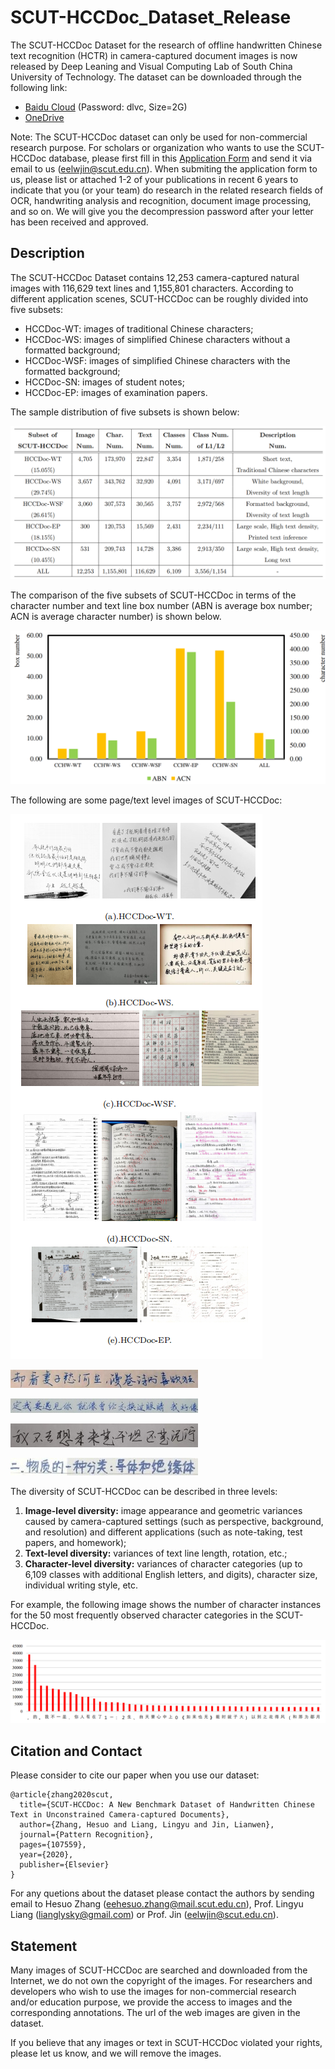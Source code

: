 # SCUT-HCCDoc_Dataset_Release

The SCUT-HCCDoc Dataset for the research of offline handwritten Chinese text recognition (HCTR) in 
camera-captured document images is now released by Deep Leaning and Visual Computing Lab of South 
China University of Technology. The dataset can be downloaded through the following link:

- [Baidu Cloud](https://pan.baidu.com/s/1xxgt3olnC3nh4-nf7K9Nvg)  (Password: dlvc, Size=2G)
- [OneDrive](https://1drv.ms/u/s!AkXauEAZ68NKoQoaUccK7MjVetNq?e=RcQD8t) 


Note: The SCUT-HCCDoc dataset can only be used for non-commercial research purpose. 
For scholars or organization who wants to use the SCUT-HCCDoc database, please first fill 
in this [Application Form](Application_Form/Application_Form_for_Using_SCUT-HCCDoc_2020.doc) 
and send it via email to us ([eelwjin@scut.edu.cn](mailto:eelwjin@scut.edu.cn)). 
When submiting the application form to us, please list or attached 1-2 of your 
publications in recent 6 years to indicate that you (or your team) do research 
in the related research fields of OCR, handwriting analysis and recognition, 
document image processing, and so on. We will give you the 
decompression password after your letter has been received and approved. 

## Description

The SCUT-HCCDoc Dataset contains 12,253 camera-captured natural images with 116,629 text lines
and 1,155,801 characters. According to different application scenes, SCUT-HCCDoc can be roughly
divided into five subsets: 
* HCCDoc-WT: images of traditional Chinese characters;
* HCCDoc-WS: images of simplified Chinese characters without a formatted background;
* HCCDoc-WSF: images of simplified Chinese characters with the formatted background;
* HCCDoc-SN: images of student notes;
* HCCDoc-EP: images of examination papers.

The sample distribution of five subsets is shown below:
  
![sample_distribution](images/sample_distribution.png)

The comparison of the five subsets of SCUT-HCCDoc in 
terms of the character number and text line box number (ABN is average box number; 
ACN is average character number) is shown below.
 
![five subset](images/five_subsets_com.png)

The following are some page/text level images of SCUT-HCCDoc:

![page_samples](images/page_exmaples.png)

![text lines1](images/weixin_7053_3.jpg)

![text lines2](images/multiA_1197_14.jpg)

![text lines4](images/weixin_7120_9.jpg)

![text lines3](images/multiB_5439_12.jpg)



The diversity of SCUT-HCCDoc can be described in three levels: 
1) **Image-level diversity:** image appearance and geometric variances
caused by camera-captured settings (such as perspective, background, and resolution) and 
different applications (such as note-taking, test papers, and homework); 
2) **Text-level diversity:** variances of text line length, rotation, etc.; 
3) **Character-level diversity:** variances of character categories (up to 6,109 classes 
with additional English letters, and digits), character size, individual writing style, etc.

For example, the following image shows the number of character instances for the 50 most frequently 
observed character categories in the SCUT-HCCDoc.

![top50_chars](images/top_50_chars.png)



## Citation and Contact
Please consider to cite our paper when you use our dataset:
```
@article{zhang2020scut,
  title={SCUT-HCCDoc: A New Benchmark Dataset of Handwritten Chinese Text in Unconstrained Camera-captured Documents},
  author={Zhang, Hesuo and Liang, Lingyu and Jin, Lianwen},
  journal={Pattern Recognition},
  pages={107559},
  year={2020},
  publisher={Elsevier}
}
```
For any quetions about the dataset please contact the authors by sending email to Hesuo Zhang 
([eehesuo.zhang@mail.scut.edu.cn](mailto:eehesuo.zhang@mail.scut.edu.cn)), Prof. Lingyu Liang
([lianglysky@gmail.com](mailto:lianglysky@gmail.com)) or Prof. Jin
([eelwjin@scut.edu.cn](mailto:eelwjin@scut.edu.cn)).

## Statement
Many images of SCUT-HCCDoc are searched and downloaded from the Internet, 
we do not own the copyright of the images. For researchers and 
developers who wish to use the images for non-commercial research and/or education 
purpose, we provide the access to images and the corresponding annotations.
The url of the web images are given in the dataset. 

If you believe that any images or text in SCUT-HCCDoc violated your rights, 
please let us know, and we will remove the images.
